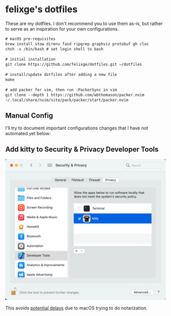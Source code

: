 # felixge's dotfiles

These are my dotfiles. I don't recommend you to use them as-is, but rather to serve as an inspiration for your own configurations.

```
# macOS pre-requisites
brew install stow direnv fasd ripgrep graphviz protobuf gh cloc
chsh -s /bin/bash # set login shell to bash

# initial installation
git clone https://github.com/felixge/dotfiles.git ~/dotfiles

# install/update dotfiles after adding a new file
make

# add packer for vim, then run :PackerSync in vim
git clone --depth 1 https://github.com/wbthomason/packer.nvim ~/.local/share/nvim/site/pack/packer/start/packer.nvim

```

## Manual Config

I'll try to document important configurations changes that I have not automated yet below:

## Add kitty to Security & Privacy Developer Tools

![](./kitty-dev-tools.png)

This avoids [potential delays](https://sigpipe.macromates.com/2020/macos-catalina-slow-by-design/) due to macOS trying to do notarization.
